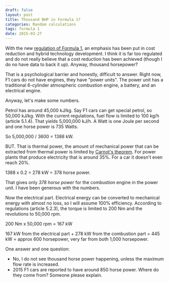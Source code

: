 ```yaml
---
draft: false
layout: post
title: Thousand BHP in Formula 1?
categories: Random calculations
tags: formula 1
date: 2015-03-27
---
```


With the new <a href="https://www.fia.com/file/13068/download?token=dkh9nZET">regulation of Formula 1</a>, an emphasis has been put in cost reduction and hybrid technology development. I think it is far too regulated and do not really believe that a cost reduction has been achieved (though I do no have data to back it up). Anyway, thousand horsepower?

That is a psychological barrier and honestly, difficult to answer. Right now, F1 cars do not have engines, they have "power units". The power unit has a traditional 6-cylinder atmospheric combustion engine, a battery, and an electrical engine.

Anyway, let's make some numbers.

Petrol has around 45,000 kJ/kg. Say F1 cars can get special petrol, so 50,000 kJ/kg. With the current regulations, fuel flow is limited to 100 kg/h (article 5.1.4). That yields 5,000,000 kJ/h. A Watt is one Joule per second and one horse power is 735 Watts.

So 5,000,000 / 3600 = 1388 kW.

BUT. That is thermal power, the amount of mechanical power that can be extracted from thermal power is limited by <a href="https://en.wikipedia.org/wiki/Carnot_cycle">Carnot's theorem</a>. For power plants that produce electricity that is around 35%. For a car it doesn't even reach 20%.

1388 x 0.2 = 278 kW = 378 horse power.

That gives only <em>378 horse power</em> for the combustion engine in the power unit. I have been generous with the numbers.

Now the electrical part. Electrical energy can be converted to mechanical energy with almost no loss, so I will assume 100% efficiency. According to regulations (article 5.2.3), the torque is limited to 200 Nm and the revolutions to 50,000 rpm.

200 Nm x 50,000 rpm = 167 kW

167 kW from the electrical part + 278 kW from the combustion part = 445 kW = approx 600 horsepower, very far from both 1,000 horsepower.

One answer and one question:

* No, I do not see thousand horse power happening, unless the maximum flow rate is increased.
* 2015 F1 cars are reported to have around 850 horse power. Where do they come from? Someone please explain.